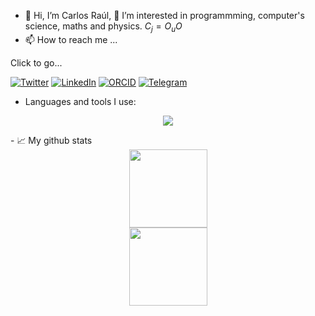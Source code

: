 - 👋 Hi, I’m Carlos Raúl, 👀 I’m interested in programmming, computer's science, maths and physics. $C_j=O_uO$
- 📫 How to reach me ...

Click to go... 
  
[![Twitter][1.2]][1] [![LinkedIn][2.2]][2] [![ORCID][3.2]][3] [![Telegram][4.2]][4]
  
[1.2]: https://s4.uupload.ir/files/twitter_prkb.png
[2.2]: https://s4.uupload.ir/files/linkedin_amwn.png
[3.2]: https://scontent.flim20-1.fna.fbcdn.net/v/t39.30808-6/302436311_1606262603109399_4920238760579808178_n.jpg?stp=cp0_dst-jpg&_nc_cat=102&ccb=1-7&_nc_sid=730e14&_nc_ohc=s0Dp5RGlxvIAX_IZkNq&_nc_ht=scontent.flim20-1.fna&oh=00_AT-HiHYgoGa_gKUUyUZbLfUM8ttPXEa6QXkvN7Vq0H_cMQ&oe=6343A41E
[4.2]: https://s4.uupload.ir/files/telegram_q47u.png
  
[1]: https://twitter.com/Carlos_CrlsPrm
[2]: https://www.linkedin.com/in/carlos-ra%C3%BAl-p-s-b2b86624b/
[3]: https://orcid.org/0000-0003-2164-5265
[4]: https://telegram.me/Carlos_Raul_CrlsRl
  

- Languages and tools I use:  
<p align="center">
  <a href="https://skillicons.dev">
    <img src="https://skillicons.dev/icons?i=bash,linux,git,github,vscode,vim,neovim,latex,fortran,r,py,ai,ps" />
  </a>
</p>
- 📈 My github stats

<div align="center">
  <img height="125px" src="https://github-readme-stats.vercel.app/api?username=c4rlosr4ul&show_icons=true&theme=dark" />
 </div>
 <div align="center">
  <img height="125px" src="https://github-readme-stats.vercel.app/api/top-langs/?username=c4rlosr4ul&hide=html&layout=compact&theme=dark" />
 </div>
<!---
CrlsPrm/CrlsPrm is a ✨ special ✨ repository because its `README.md` (this file) appears on your GitHub profile.
You can click the Preview link to take a look at your changes.
--->
